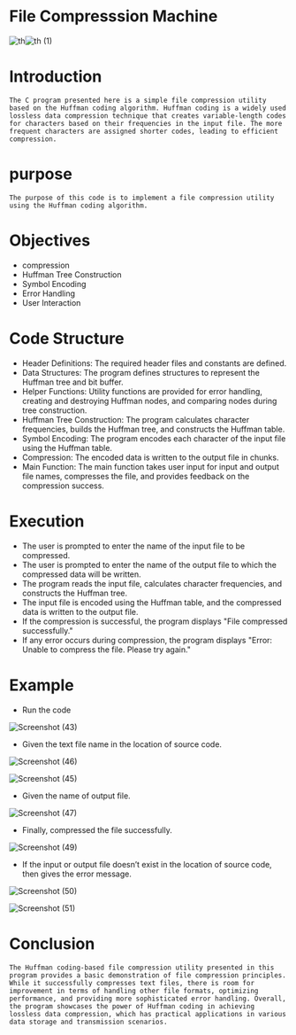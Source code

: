 


# File Compresssion Machine


![th](https://github.com/Supuni-Punsarani/Coursework-Assignment/assets/114279717/9de31a73-4f72-411d-bbc4-6c53ec3ffe19)![th (1)](https://github.com/Supuni-Punsarani/Coursework-Assignment/assets/114279717/79115ab9-844f-45f2-8261-84939b55afa5)


# Introduction

    The C program presented here is a simple file compression utility based on the Huffman coding algorithm. Huffman coding is a widely used lossless data compression technique that creates variable-length codes for characters based on their frequencies in the input file. The more frequent characters are assigned shorter codes, leading to efficient compression.

# purpose




    The purpose of this code is to implement a file compression utility using the Huffman coding algorithm.


# Objectives

- compression
- Huffman Tree Construction
- Symbol Encoding
- Error Handling
- User Interaction

# Code Structure

- Header Definitions: The required header files and constants are defined.
-  Data Structures: The program defines structures to represent the Huffman tree and bit buffer.
- Helper Functions: Utility functions are provided for error handling, creating and destroying Huffman nodes, and comparing nodes during tree construction.
- Huffman Tree Construction: The program calculates character frequencies, builds the Huffman tree, and constructs the Huffman table.
- Symbol Encoding: The program encodes each character of the input file using the Huffman table.
-  Compression: The encoded data is written to the output file in chunks.
- Main Function: The main function takes user input for input and output file names, compresses the file, and provides feedback on the compression success.

# Execution






- The user is prompted to enter the name of the input file to be compressed.
-  The user is prompted to enter the name of the output file to which the compressed data will be written.
-  The program reads the input file, calculates character frequencies, and constructs the Huffman tree.
- The input file is encoded using the Huffman table, and the compressed data is written to the output file.
- If the compression is successful, the program displays "File compressed successfully."
- If any error occurs during compression, the program displays "Error: Unable to compress the file. Please try again."



# Example

- Run the code


![Screenshot (43)](https://github.com/Supuni-Punsarani/Coursework-Assignment/assets/114279717/43df7a9d-6b88-492a-8812-44f51b2742a3)

- Given the text file name in the location of source code.


![Screenshot (46)](https://github.com/Supuni-Punsarani/Coursework-Assignment/assets/114279717/7e41799b-8c7e-4915-bc29-669748eb0793)

![Screenshot (45)](https://github.com/Supuni-Punsarani/Coursework-Assignment/assets/114279717/dec6f66b-d420-4f2b-856b-9753a5ed023c)

- Given the name of output file.


![Screenshot (47)](https://github.com/Supuni-Punsarani/Coursework-Assignment/assets/114279717/c954631b-1df8-4228-988b-d331e9af82a8)

- Finally, compressed the file successfully.


![Screenshot (49)](https://github.com/Supuni-Punsarani/Coursework-Assignment/assets/114279717/dbf6bfdc-268d-4674-96f8-52be2c54a363)

- If the input or output file doesn’t exist in the location of source code,
  then gives the error message.


 ![Screenshot (50)](https://github.com/Supuni-Punsarani/Coursework-Assignment/assets/114279717/5b2cdf03-a950-4700-a791-d2673cbd98bb)
 
![Screenshot (51)](https://github.com/Supuni-Punsarani/Coursework-Assignment/assets/114279717/9c6fb068-ee76-4426-9079-58a8feb55b4d)

# Conclusion

    The Huffman coding-based file compression utility presented in this program provides a basic demonstration of file compression principles. While it successfully compresses text files, there is room for improvement in terms of handling other file formats, optimizing performance, and providing more sophisticated error handling. Overall, the program showcases the power of Huffman coding in achieving lossless data compression, which has practical applications in various data storage and transmission scenarios.














                                       
